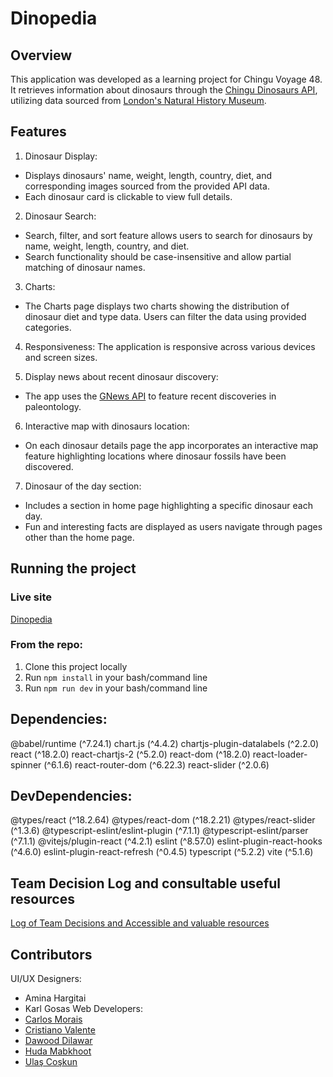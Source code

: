 # Dinopedia
## Overview

This application was developed as a learning project for Chingu Voyage 48. It retrieves information about dinosaurs through the [Chingu Dinosaurs API](https://chinguapi.onrender.com/dinosaurs), utilizing data sourced from [London's Natural History Museum](https://www.nhm.ac.uk/discover/dinosaurs.html).

## Features

1. Dinosaur Display:
* Displays dinosaurs' name, weight, length, country, diet, and corresponding images sourced from the provided API data.
* Each dinosaur card is clickable to view full details.

2. Dinosaur Search:
* Search, filter, and sort feature allows users to search for dinosaurs by name, weight, length, country, and diet.
* Search functionality should be case-insensitive and allow partial matching of dinosaur names.

3. Charts:
* The Charts page displays two charts showing the distribution of dinosaur diet and type data. Users can filter the data using provided categories.

4. Responsiveness: The application is responsive across various devices and screen sizes.

5. Display news about recent dinosaur discovery:
* The app uses the [GNews API](https://gnews.io/) to feature recent discoveries in paleontology.

6. Interactive map with dinosaurs location:
* On each dinosaur details page the app incorporates an interactive map feature highlighting locations where dinosaur fossils have been discovered.

7. Dinosaur of the day section:
* Includes a section in home page highlighting a specific dinosaur each day.
* Fun and interesting facts are displayed as users navigate through pages other than the home page.

## Running the project 
### Live site
[Dinopedia](https://v48-dinopedia.netlify.app)

### From the repo:
1. Clone this project locally
2. Run `npm install` in your bash/command line
3. Run `npm run dev` in your bash/command line

## Dependencies:
@babel/runtime (^7.24.1)
chart.js (^4.4.2)
chartjs-plugin-datalabels (^2.2.0)
react (^18.2.0)
react-chartjs-2 (^5.2.0)
react-dom (^18.2.0)
react-loader-spinner (^6.1.6)
react-router-dom (^6.22.3)
react-slider (^2.0.6)

## DevDependencies:
@types/react (^18.2.64)
@types/react-dom (^18.2.21)
@types/react-slider (^1.3.6)
@typescript-eslint/eslint-plugin (^7.1.1)
@typescript-eslint/parser (^7.1.1)
@vitejs/plugin-react (^4.2.1)
eslint (^8.57.0)
eslint-plugin-react-hooks (^4.6.0)
eslint-plugin-react-refresh (^0.4.5)
typescript (^5.2.2)
vite (^5.1.6)

## Team Decision Log and consultable useful resources
[Log of Team Decisions and Accessible and valuable resources](https://docs.google.com/document/d/1Qnf9Mo8NQ3MMUM1FSeZui6EVUXTToI0EJEflwzLXNG8/edit?usp=sharing)

## Contributors
UI/UX Designers: 
* Amina Hargitai
* Karl Gosas
Web Developers: 
* [Carlos Morais](https://github.com/Morais-C)
* [Cristiano Valente](https://github.com/cris-valente)
* [Dawood Dilawar](https://github.com/dawooddilawar)
* [Huda Mabkhoot](https://github.com/Hudamabkhoot) 
* [Ulaş Coşkun](https://github.com/bulascoskun)
